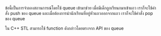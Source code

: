 ข้อนี้เป็นการจำลองสถานการณ์โดยใช้ queue เข้ามาช่วย เมื่อมีเด็กถูกเรียนกมาเข้าแถว เราก็จะใช้คำสั่ง push ของ queue และเมื่อต้องการนำนักเรียนที่อยู่หัวแถวออกจากแถว เราก็จะใช้คำสั่ง pop ของ queue

ใน C++ STL สามารถใช้ function ดังกล่าวโดยตรงจาก API ของ queue
